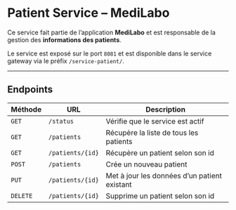 # Patient Service – MediLabo

Ce service fait partie de l’application **MediLabo** et est responsable de la gestion des **informations des patients**.

Le service est exposé sur le port `8081` et est disponible dans le service gateway via le préfix `/service-patient/`.

---

## Endpoints

| Méthode | URL               | Description                                  |
|---------|-------------------|----------------------------------------------|
| `GET`   | `/status`         | Vérifie que le service est actif             |
| `GET`   | `/patients`       | Récupère la liste de tous les patients       |
| `GET`   | `/patients/{id}`  | Récupère un patient selon son id             |
| `POST`  | `/patients`       | Crée un nouveau patient                      |
| `PUT`   | `/patients/{id}`  | Met à jour les données d’un patient existant |
| `DELETE`| `/patients/{id}`  | Supprime un patient selon son id             |

